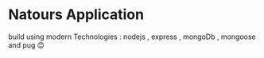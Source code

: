 # Natours Application

build using modern Technologies : nodejs , express , mongoDb , mongoose and pug 😊
